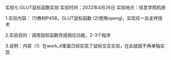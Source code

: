 实验七:GLUT鼠标函数实验
实验时间：2022年4月26日
实验地点：信息学院机房

1.实验内容：
(1)教材P458，GLUT鼠标函数
(2)使用opengl，实现任一反走样技术

2.实验目的：调用鼠标函数完成相应功能，2-3个程序

3.说明：内容（1）在work_4里面已经实现了鼠标交互实验，在此就就不再单独实现
